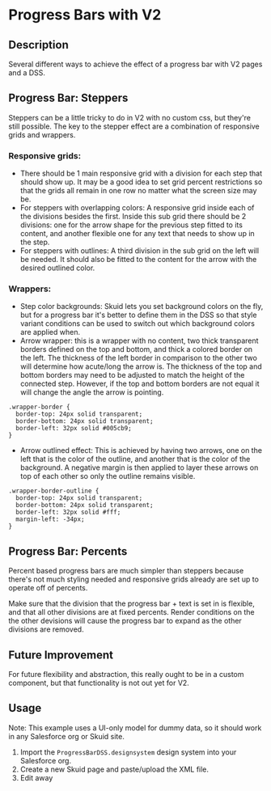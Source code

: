 # Progress Bars with V2

## Description
Several different ways to achieve the effect of a progress bar with V2 pages and a DSS.

## Progress Bar: Steppers
Steppers can be a little tricky to do in V2 with no custom css, but they're still possible. The key to the stepper effect are a combination of responsive grids and wrappers.

### Responsive grids:
* There should be 1 main responsive grid with a division for each step that should show up. It may be a good idea to set grid percent restrictions so that the grids all remain in one row no matter what the screen size may be.
* For steppers with overlapping colors: A responsive grid inside each of the divisions besides the first. Inside this sub grid there should be 2 divisions: one for the arrow shape for the previous step fitted to its content, and another flexible one for any text that needs to show up in the step.
* For steppers with outlines: A third division in the sub grid on the left will be needed. It should also be fitted to the content for the arrow with the desired outlined color.  

### Wrappers:
* Step color backgrounds: Skuid lets you set background colors on the fly, but for a progress bar it's better to define them in the DSS so that style variant conditions can be used to switch out which background colors are applied when.
* Arrow wrapper: this is a wrapper with no content, two thick transparent borders defined on the top and bottom, and thick a colored border on the left. The thickness of the left border in comparison to the other two will determine how acute/long the arrow is. The thickness of the top and bottom borders may need to be adjusted to match the height of the connected step. However, if the top and bottom borders are not equal it will change the angle the arrow is pointing.
```
.wrapper-border {
  border-top: 24px solid transparent;
  border-bottom: 24px solid transparent;
  border-left: 32px solid #005cb9;
}
```
* Arrow outlined effect: This is achieved by having two arrows, one on the left that is the color of the outline, and another that is the color of the background. A negative margin is then applied to layer these arrows on top of each other so only the outline remains visible.
```
.wrapper-border-outline {
  border-top: 24px solid transparent;
  border-bottom: 24px solid transparent;
  border-left: 32px solid #fff;
  margin-left: -34px;
}
```

## Progress Bar: Percents
Percent based progress bars are much simpler than steppers because there's not much styling needed and responsive grids already are set up to operate off of percents.

Make sure that the division that the progress bar + text is set in is flexible, and that all other divisions are at fixed percents. Render conditions on the the other devisions will cause the progress bar to expand as the other divisions are removed.

## Future Improvement
For future flexibility and abstraction, this really ought to be in a custom component, but that functionality is not out yet for V2.

## Usage
Note: This example uses a UI-only model for dummy data, so it should work in any Salesforce org or Skuid site.

1. Import the `ProgressBarDSS.designsystem` design system into your Salesforce org.
2. Create a new Skuid page and paste/upload the XML file.
3. Edit away

